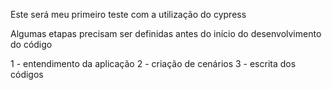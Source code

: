 Este será meu primeiro teste com a utilização do cypress

Algumas etapas precisam ser definidas antes do início do desenvolvimento do código

1 - entendimento da aplicação
2 - criação de cenários
3 - escrita dos códigos